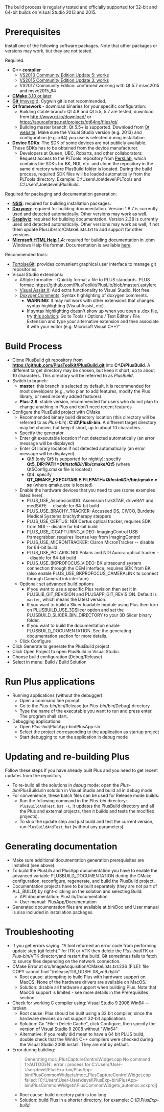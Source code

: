 The build process is regularly tested and officially supported for 32-bit and 64-bit builds on Visual Studio 2013 and 2015.

Prerequisites
=============

Install one of the following software packages. Note that other packages or versions may work, but they are not tested.

Required:

- **C++ compiler**
  - [VS2013 Community Edition Update 5: works](https://www.visualstudio.com/en-us/news/releasenotes/vs2013-community-vs)
  - [VS2015 Community Edition Update 3: works](https://docs.microsoft.com/en-us/visualstudio/releasenotes/vs2015-version-history)
  - VS2017 Community Edition: confirmed working with Qt 5.7 msvc2015 and msvc2015_64
- [**CMake** 3.10 or later](https://cmake.org/download)
- [**Git** (msysgit)](http://msysgit.github.io). Cygwin git is not recommended.
- **Qt framework** - download binaries for your specific configuration:
  - Building stable branch: Qt 4.8 and Qt 5.5, 5.7 are tested, download from http://www.qt.io/download/ or https://sourceforge.net/projects/qt64ng/files/qt/
  - Building master branch: Qt 5.5+ is supported. Download from [Qt website](http://www.qt.io/download). Make sure the Visual Studio version (e.g. 2013) and configuration (e.g. x64) you use is selected during installation.
- **Device SDKs**: The SDK of some devices are not publicly available. These SDKs has to be obtained from the device manufacturer.
  - Developers at Queen, UBC, Robarts, and other collaborators: Request access to the PLTools repository from <a href="https://github.com/PerkLab">PerkLab</a>, which contains the SDKs for BK, NDI, etc. and clone the repository in the same directory where PlusBuild folder is located. During the build process, required SDK files will be loaded automatically from the PLTools directory. Example: C:\Users\Joe\devel\PLTools and C:\Users\Joe\devel\PlusBuild.

Required for packaging and documentation generation:

- [**NSIS**](https://nsis.sourceforge.io/Download): required for building installation packages.
- [**Doxygen**](http://doxygen.nl/download.html): required for building documentation. Version 1.8.7 is currently used and detected automatically. Other versions may work as well.
- [**Graphviz**](https://graphviz.gitlab.io/download/): required for building documentation. Version 2.38 is currently used and detected automatically. Other versions may work as well, if not them update PlusLib/src/CMakeLists.txt to add support for other versions.
- [**Microsoft HTML Help 1.4**](http://go.microsoft.com/fwlink/p/?linkid=154968): required for building documentation in .chm Windows Help file format. Documentation is available [here](https://msdn.microsoft.com/en-us/library/windows/desktop/ms670169(v=vs.85).aspx).

Recommended tools:

- [TortoiseGit](https://tortoisegit.org/download/): provides convenient graphical user interface to manage git repositories.
- Visual Studio extensions:
  - AStyle formatter - Quickly format a file to PLUS standards. PLUS format: https://github.com/PlusToolkit/PlusLib/blob/master/.astylerc
  - [Visual Assist X](http://www.wholetomato.com/): Add extra functionality to Visual Studio. Not free.
  - [DoxygenComments](https://visualstudiogallery.msdn.microsoft.com/11a30c1c-593b-4399-a702-f23a56dd8548): Syntax highlighting of doxygen comments.
    - **WARNING:** It may not work with other extensions that changes syntax highlighting (Visual Assist, etc).
    - If syntax highlighting doesn't show up when you open a .dox file, try [this solution](http://stackoverflow.com/questions/21499143/how-to-get-syntax-highlighting-for-alternate-file-extension-for-visual-studio-20): Go to Tools / Options / Text Editor / File Extension and type your alternative extension and then associate it with your editor (e.g. Microsoft Visual C++)"

Build Process
=============

- Clone PlusBuild git repository from **https://github.com/PlusToolkit/PlusBuild.git** into **C:\D\PlusBuild**. A different target directory may be chosen, but keep it short, up to about 10 characters. This directory will be referred to as _PlusBuild_.
- Switch to branch:
  - **master**: this branch is selected by default, it is recommended for most developers (e.g., who plan to add features, modify the Plus library, or need recently added features)
  - **Plus-2.8**: stable version, recommended for users who do not plan to change anything in Plus and don't need recent features
- Configure the PlusBuild project with CMake
  - Recommended binary build directory location (this directory will be referred to as _Plus-bin_): **C:\D\PlusB-bin**. A different target directory may be chosen, but keep it short, up to about 10 characters.
  - Specify the generator
  - Enter git executable location if not detected automatically (an error message will be displayed)
  - Enter Qt library location if not detected automatically (an error message will be displayed)
    - Qt5 (only Qt5 is supported for nightly): specify **Qt5_DIR:PATH=_QtInstallDir_/lib/cmake/Qt5** (where Qt5Config.cmake file is located)
    - Qt4: specify **QT_QMAKE_EXECUTABLE:FILEPATH=_QtInstallDir_/bin/qmake.exe** (where qmake.exe is located)
  - Enable the hardware devices that you need to use (some examples listed here):
    - PLUS_USE_Ascension3DG: Ascension trakSTAR, driveBAY and medSAFE -- disable for 64-bit build
    - PLUS_USE_BRACHY_TRACKER: Accuseed DS, CIVCO, Burdette Medical Systems brachytherapy steppers
    - PLUS_USE_CERTUS: NDI Certus optical tracker, requires SDK from NDI -- disable for 64-bit build
    - PLUS_USE_ICCAPTURING_VIDEO: ImagingControl USB framegrabber, requires license key from ImagingControl
    - PLUS_USE_MICRONTRACKER: Claron MicronTracker -- disable for 64-bit build
    - PLUS_USE_POLARIS: NDI Polaris and NDI Aurora optical tracker -- disable for 64-bit build
    - PLUS_USE_BKPROFOCUS_VIDEO: BK ultrasound system connection through the OEM interface, requires SDK from BK (also enable PLUS_USE_BKPROFOCUS_CAMERALINK to connect through CameraLink interface)
  - Optional: set advanced build options
    - If you want to use a specific Plus revision then set it in PLUSLIB_GIT_REVISION and PLUSAPP_GIT_REVISION. Default is `master`, which means the latest version.
    - If you want to build a Slicer loadable module using Plus then turn on PLUSBUILD_USE_3DSlicer option and set the PLUSBUILD_SLICER_BIN_DIRECTORY to your 3D Slicer binary folder.
    - If you want to build the documentation enable PLUSBUILD_DOCUMENTATION. See the generating documentation section for more details.
  - Click Configure
- Click Generate to generate the PlusBuild project.
- Click Open Project to open PlusBuild in Visual Studio.
- Choose build configuration (Debug/Release)
- Select in menu: Build / Build Solution

Run Plus applications
=====================

- Running applications (without the debugger):
  - Open a command line prompt
  - Go to the  _Plus-bin_/bin/Release (or _Plus-bin_/bin/Debug) directory
  - Type the name of the executable you want to run and press enter. The program shall start.
- Debugging applications:
   - Open _Plus-bin_\PlusApp-bin\PlusApp.sln
   - Select the project corresponding to the application as startup project
   - Start debugging to run the application in debug mode

Updating and re-building Plus
=============================

Follow these steps if you have already built Plus and you need to get recent updates from the repository.

- To re-build all the solutions in _debug_ mode: open the _Plus-bin_/PlusBuild.sln solution in Visual Studio and build all in debug mode
- For convenience, these batch files can be used for Release mode builds:
  - Run the following command in the _Plus-bin_ directory: `PlusBuildAndTest.bat -C`. It updates the PlusBuild directory and all the Plus and external projects, then it builds and tests the modified projects).
  - To skip the update step and just build and test the current version, run `PlusBuildAndTest.bat` (without any parameters).

Generating documentation
========================

- Make sure additional documentation generation prerequisites are installed (see above).
- To build the PlusLib and PlusApp documentation you have to enable the advanced variable PLUSBUILD_DOCUMENTATION during the CMake configuration, reconfigure, regenerate, and build the PlusBuild project.
- Documentation projects have to be built separately (they are not part of ALL_BUILD) by right-clicking on the solution and selecting Build:
  - API documentation: PlusLib/Documentation
  - User manual: PlusApp/Documentation
- Generated documentation files are available at bin\Doc and User manual is also included in installation packages.

Troubleshooting
===============

- If you get errors saying: "A tool returned an error code from performing update step (git fetch)." for ITK or VTK then delete the _Plus-bin_/ITK or _Plus-bin_/VTK directoryand restart the build. Git sometimes fails to fetch to source files depending on the network connection.
- CMake Error at src/ImageAcquisition/CMakeLists.txt:236 (FILE): file COPY cannot find "/release/TIS_UDSHL08_vc9.dylib"
  - Root cause: attempting to build Plus with hardware support on MacOS. None of the hardware drivers are available on MacOS.
  - Solution: disable all hardware support when building Plus. Note that MacOS support is limited - see more details  in the Prerequisites section.
- Check for working C compiler using: Visual Studio 9 2008 Win64 -- broken
  - Root cause: Plus should be built using a 32 bit compiler, since the hardware devices do not support 32-bit applications
  - Solution: Go "File-&gt;Delete Cache", click Configure, then specify the version of Visual Studio 9 2008 without "Win64"
  - Alternative: If you really did mean to have a 64 bit PLUS build, double check that the Win64 C++ compilers were checked during the Visual Studio 2008 install. They are not by default.
- Error during building:<br />
  > Generating moc_PlusCaptureControlWidget.cpp
  > No command
  > 1&gt;AUTOGEN : error : process for C:/Users/User-User/devel/PlusExp-bin/PlusApp-bin/PlusCommonWidgets/moc_PlusCaptureControlWidget.cpp failed:
  > \[C:\Users\User-User\devel\PlusExp-bin\PlusApp-bin\PlusCommonWidgets\PlusCommonWidgets_automoc.vcxproj\]
     - Root cause: build directory path is too long
     - Solution: build Plus in a shorter directory, for example: <i>C:\D\PlusExp-build</i>
